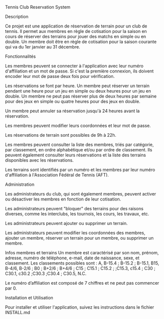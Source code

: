 Tennis Club Reservation System


Description

Ce projet est une application de réservation de terrain pour un club de tennis. Il permet aux membres en règle de cotisation pour la saison en cours de réserver des terrains pour jouer des matchs en simple ou en double. Un membre doit être en règle de cotisation pour la saison courante qui va du 1er janvier au 31 décembre.





Fonctionnalités

Les membres peuvent se connecter à l'application avec leur numéro d'affiliation et un mot de passe. Si c'est la première connexion, ils doivent encoder leur mot de passe deux fois pour vérification.

Les réservations se font par heure. Un membre peut réserver un terrain pendant une heure pour un jeu en simple ou deux heures pour un jeu en double. Un membre ne peut pas réserver plus de deux heures par semaine pour des jeux en simple ou quatre heures pour des jeux en double.

Un membre peut annuler sa réservation jusqu'à 24 heures avant la réservation.

Les membres peuvent modifier leurs coordonnées et leur mot de passe.

Les réservations de terrain sont possibles de 9h à 22h.

Les membres peuvent consulter la liste des membres, triés par catégorie, par classement, en ordre alphabétique et/ou par ordre de classement. Ils peuvent également consulter leurs réservations et la liste des terrains disponibles avec les réservations.

Les terrains sont identifiés par un numéro et les membres par leur numéro d'affiliation à l'Association Fédéral de Tennis (AFT).



Administration


Les administrateurs du club, qui sont également membres, peuvent activer ou désactiver les membres en fonction de leur cotisation.

Les administrateurs peuvent "bloquer" des terrains pour des raisons diverses, comme les interclubs, les tournois, les cours, les travaux, etc.

Les administrateurs peuvent ajouter ou supprimer un terrain.

Les administrateurs peuvent modifier les coordonnées des membres, ajouter un membre, réserver un terrain pour un membre, ou supprimer un membre.




Infos membres et terrains
Un membre est caractérisé par son nom, prénom, adresse, numéro de téléphone, e-mail, date de naissance, sexe, et classement. Les classements possibles sont : A, B-15.4 ; B-15.2 ; B-15.1, B15, B-4/6, B-2/6 ; B0 ; B+2/6 ; B+4/6 ; C15 ; C15.1 ; C15.2 ; ;C15.3, c15.4 ; C30 ; C30.1, c30.2 ;C30.3 ;C30.4 ; C30.5, N.C.

Le numéro d’affiliation est composé de 7 chiffres et ne peut pas commencer par 0.




Installation et Utilisation


Pour installer et utiliser l'application, suivez les instructions dans le fichier INSTALL.md
